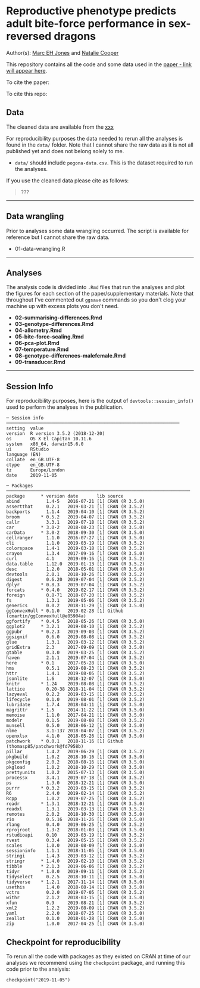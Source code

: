 # Reproductive phenotype predicts adult bite-force performance in sex-reversed dragons  

Author(s): [Marc EH Jones](mailto:marc.jones@ucl.ac.uk) and [Natalie Cooper](mailto:natalie.cooper.@nhm.ac.uk)

This repository contains all the code and some data used in the [paper - link will appear here](xxx). 

To cite the paper: 
> 

To cite this repo: 
> 

## Data
The cleaned data are available from the [xxx]()

For reproducibility purposes the data needed to rerun all the analyses is found in the `data/` folder. Note that I cannot share the raw data as it is not all published yet and does not belong solely to me.

* `data/` should include `pogona-data.csv`. This is the dataset required to run the analyses.

If you use the cleaned data please cite as follows: 
> ???

-------
## Data wrangling
Prior to analyses some data wrangling occurred. 
The script is available for reference but I cannot share the raw data.
* 01-data-wrangling.R

-------
## Analyses
The analysis code is divided into `.Rmd` files that run the analyses and plot the figures for each section of the paper/supplementary materials.
Note that throughout I've commented out `ggsave` commands so you don't clog your machine up with excess plots you don't need.

- **02-summarising-differences.Rmd**
- **03-genotype-differences.Rmd**
- **04-allometry.Rmd**
- **05-bite-force-scaling.Rmd**
- **06-pca-plot.Rmd**
- **07-temperature.Rmd**
- **08-genotype-differences-malefemale.Rmd**
- **09-transducer.Rmd**

-------
## Session Info
For reproducibility purposes, here is the output of `devtools::session_info()` used to perform the analyses in the publication.

    ─ Session info ─────────────────────────────────────────────────────────────────
    setting  value                       
    version  R version 3.5.2 (2018-12-20)
    os       OS X El Capitan 10.11.6     
    system   x86_64, darwin15.6.0        
    ui       RStudio                     
    language (EN)                        
    collate  en_GB.UTF-8                 
    ctype    en_GB.UTF-8                 
    tz       Europe/London               
    date     2019-11-05                  

    ─ Packages ───────────────────────────────────────────────────────────────────── 
    package      * version date       lib source                               
    abind          1.4-5   2016-07-21 [1] CRAN (R 3.5.0)                       
    assertthat     0.2.1   2019-03-21 [1] CRAN (R 3.5.2)                       
    backports      1.1.4   2019-04-10 [1] CRAN (R 3.5.2)                       
    broom        * 0.5.2   2019-04-07 [1] CRAN (R 3.5.2)                       
    callr          3.3.1   2019-07-18 [1] CRAN (R 3.5.2)                       
    car          * 3.0-2   2018-08-23 [1] CRAN (R 3.5.0)                       
    carData      * 3.0-2   2018-09-30 [1] CRAN (R 3.5.0)                       
    cellranger     1.1.0   2016-07-27 [1] CRAN (R 3.5.0)                       
    cli            1.1.0   2019-03-19 [1] CRAN (R 3.5.2)                       
    colorspace     1.4-1   2019-03-18 [1] CRAN (R 3.5.2)                       
    crayon         1.3.4   2017-09-16 [1] CRAN (R 3.5.0)                       
    curl           4.1     2019-09-16 [1] CRAN (R 3.5.2)                       
    data.table     1.12.0  2019-01-13 [1] CRAN (R 3.5.2)                       
    desc           1.2.0   2018-05-01 [1] CRAN (R 3.5.0)                       
    devtools       2.0.1   2018-10-26 [1] CRAN (R 3.5.2)                       
    digest         0.6.20  2019-07-04 [1] CRAN (R 3.5.2)                       
    dplyr        * 0.8.3   2019-07-04 [1] CRAN (R 3.5.2)                       
    forcats      * 0.4.0   2019-02-17 [1] CRAN (R 3.5.2)                       
    foreign        0.8-71  2018-07-20 [1] CRAN (R 3.5.2)                       
    fs             1.3.1   2019-05-06 [1] CRAN (R 3.5.2)                       
    generics       0.0.2   2018-11-29 [1] CRAN (R 3.5.0)                       
    ggConvexHull * 0.1.0   2019-02-28 [1] Github (cmartin/ggConvexHull@e05904a)
    ggfortify    * 0.4.5   2018-05-26 [1] CRAN (R 3.5.0)                       
    ggplot2      * 3.2.1   2019-08-10 [1] CRAN (R 3.5.2)                       
    ggpubr       * 0.2.3   2019-09-03 [1] CRAN (R 3.5.2)                       
    ggsignif       0.6.0   2019-08-08 [1] CRAN (R 3.5.2)                       
    glue           1.3.1   2019-03-12 [1] CRAN (R 3.5.2)                       
    gridExtra      2.3     2017-09-09 [1] CRAN (R 3.5.0)                       
    gtable         0.3.0   2019-03-25 [1] CRAN (R 3.5.2)                       
    haven          2.1.1   2019-07-04 [1] CRAN (R 3.5.2)                       
    here         * 0.1     2017-05-28 [1] CRAN (R 3.5.0)                       
    hms            0.5.1   2019-08-23 [1] CRAN (R 3.5.2)                       
    httr           1.4.1   2019-08-05 [1] CRAN (R 3.5.2)                       
    jsonlite       1.6     2018-12-07 [1] CRAN (R 3.5.0)                       
    knitr        * 1.24    2019-08-08 [1] CRAN (R 3.5.2)                       
    lattice        0.20-38 2018-11-04 [1] CRAN (R 3.5.2)                       
    lazyeval       0.2.2   2019-03-15 [1] CRAN (R 3.5.2)                       
    lifecycle      0.1.0   2019-08-01 [1] CRAN (R 3.5.2)                       
    lubridate      1.7.4   2018-04-11 [1] CRAN (R 3.5.0)                       
    magrittr     * 1.5     2014-11-22 [1] CRAN (R 3.5.0)                       
    memoise        1.1.0   2017-04-21 [1] CRAN (R 3.5.0)                       
    modelr         0.1.5   2019-08-08 [1] CRAN (R 3.5.2)                       
    munsell        0.5.0   2018-06-12 [1] CRAN (R 3.5.0)                       
    nlme           3.1-137 2018-04-07 [1] CRAN (R 3.5.2)                       
    openxlsx       4.1.0   2018-05-26 [1] CRAN (R 3.5.0)                       
    patchwork    * 0.0.1   2018-11-16 [1] Github (thomasp85/patchwork@fd7958b) 
    pillar         1.4.2   2019-06-29 [1] CRAN (R 3.5.2)                       
    pkgbuild       1.0.2   2018-10-16 [1] CRAN (R 3.5.0)                       
    pkgconfig      2.0.2   2018-08-16 [1] CRAN (R 3.5.0)                       
    pkgload        1.0.2   2018-10-29 [1] CRAN (R 3.5.0)                       
    prettyunits    1.0.2   2015-07-13 [1] CRAN (R 3.5.0)                       
    processx       3.4.1   2019-07-18 [1] CRAN (R 3.5.2)                       
    ps             1.3.0   2018-12-21 [1] CRAN (R 3.5.0)                       
    purrr        * 0.3.2   2019-03-15 [1] CRAN (R 3.5.2)                       
    R6             2.4.0   2019-02-14 [1] CRAN (R 3.5.2)                       
    Rcpp           1.0.2   2019-07-25 [1] CRAN (R 3.5.2)                       
    readr        * 1.3.1   2018-12-21 [1] CRAN (R 3.5.0)                       
    readxl         1.3.1   2019-03-13 [1] CRAN (R 3.5.2)                       
    remotes        2.0.2   2018-10-30 [1] CRAN (R 3.5.0)                       
    rio            0.5.16  2018-11-26 [1] CRAN (R 3.5.0)                       
    rlang          0.4.0   2019-06-25 [1] CRAN (R 3.5.2)                       
    rprojroot      1.3-2   2018-01-03 [1] CRAN (R 3.5.0)                       
    rstudioapi     0.10    2019-03-19 [1] CRAN (R 3.5.2)                       
    rvest          0.3.4   2019-05-15 [1] CRAN (R 3.5.2)                       
    scales         1.0.0   2018-08-09 [1] CRAN (R 3.5.0)                       
    sessioninfo    1.1.1   2018-11-05 [1] CRAN (R 3.5.0)                       
    stringi        1.4.3   2019-03-12 [1] CRAN (R 3.5.2)                       
    stringr      * 1.4.0   2019-02-10 [1] CRAN (R 3.5.2)                       
    tibble       * 2.1.3   2019-06-06 [1] CRAN (R 3.5.2)                       
    tidyr        * 1.0.0   2019-09-11 [1] CRAN (R 3.5.2)                       
    tidyselect     0.2.5   2018-10-11 [1] CRAN (R 3.5.0)                       
    tidyverse    * 1.2.1   2017-11-14 [1] CRAN (R 3.5.0)                       
    usethis        1.4.0   2018-08-14 [1] CRAN (R 3.5.0)                       
    vctrs          0.2.0   2019-07-05 [1] CRAN (R 3.5.2)                       
    withr          2.1.2   2018-03-15 [1] CRAN (R 3.5.0)                       
    xfun           0.9     2019-08-21 [1] CRAN (R 3.5.2)                       
    xml2           1.2.2   2019-08-09 [1] CRAN (R 3.5.2)                       
    yaml           2.2.0   2018-07-25 [1] CRAN (R 3.5.0)                       
    zeallot        0.1.0   2018-01-28 [1] CRAN (R 3.5.0)                       
    zip            1.0.0   2017-04-25 [1] CRAN (R 3.5.0)                       
              
## Checkpoint for reproducibility
To rerun all the code with packages as they existed on CRAN at time of our analyses we recommend using the `checkpoint` package, and running this code prior to the analysis:

```{r}
checkpoint("2019-11-05")
```
